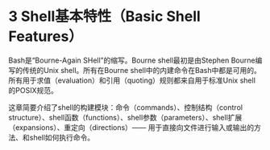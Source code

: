 # 3 Shell基本特性（Basic Shell Features）

Bash是“Bourne-Again SHell”的缩写。Bourne shell最初是由Stephen Bourne编写的传统的Unix shell。所有在Bourne shell中的内建命令在Bash中都是可用的。所有用于求值（evaluation）和引用（quoting）规则都来自用于标准Unix shell的POSIX规范。

这章简要介绍了shell的构建模块：命令（commands）、控制结构（control structure）、shell函数（functions）、shell参数（parameters）、shell扩展（expansions）、重定向（directions）—— 用于直接向文件进行输入或输出的方法、和shell如何执行命令。
